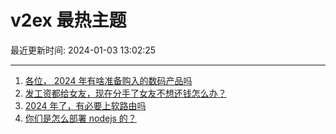 # v2ex 最热主题

最近更新时间: 2024-01-03 13:02:25

--- 
1. [各位， 2024 年有啥准备购入的数码产品吗](https://www.v2ex.com/t/1005346) 
2. [发工资都给女友，现在分手了女友不想还钱怎么办？](https://www.v2ex.com/t/1005356) 
3. [2024 年了，有必要上软路由吗](https://www.v2ex.com/t/1005335) 
4. [你们是怎么部署 nodejs 的？](https://www.v2ex.com/t/1005371) 
